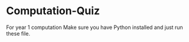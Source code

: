 # Computation-Quiz
For year 1 computation
Make sure you have Python installed and just run these file.
